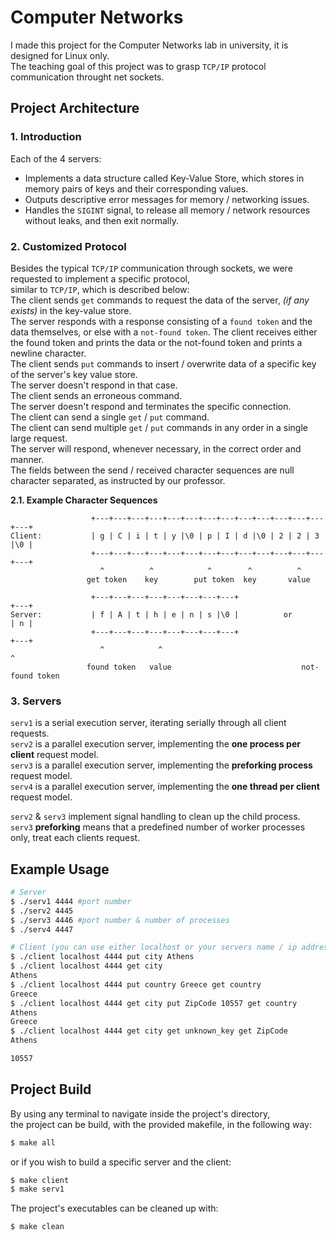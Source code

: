# Computer Networks
I made this project for the Computer Networks lab in university, it is designed for Linux only.  
The teaching goal of this project was to grasp `TCP/IP` protocol communication throught net sockets.

## Project Architecture

### 1. Introduction
Each of the 4 servers:
* Implements a data structure called Key-Value Store, which stores in memory pairs of keys and their corresponding values. 
* Outputs descriptive error messages for memory / networking issues.
* Handles the `SIGINT` signal, to release all memory / network resources without leaks, and then exit normally.

### 2. Customized Protocol
Besides the typical `TCP/IP` communication through sockets, we were requested to implement a specific protocol,  
similar to `TCP/IP`, which is described below:  
The client sends `get` commands to request the data of the server, _(if any exists)_ in the key-value store.  
The server responds with a response consisting of a `found token` and the data themselves, or else with a `not-found token`. 
The client receives either the found token and prints the data or the not-found token and prints a newline character.  
The client sends `put` commands to insert / overwrite data of a specific key of the server's key value store.  
The server doesn't respond in that case.  
The client sends an erroneous command.  
The server doesn't respond and terminates the specific connection.  
The client can send a single `get` / `put` command.  
The client can send multiple `get` / `put` commands in any order in a single large request.  
The server will respond, whenever necessary, in the correct order and manner.  
The fields between the send / received character sequences are null character separated, as instructed by our professor.  

**2.1. Example Character Sequences**
```
                  +---+---+---+---+---+---+---+---+---+---+---+---+---+---+  
Client:           | g | C | i | t | y |\0 | p | I | d |\0 | 2 | 2 | 3 |\0 |  
                  +---+---+---+---+---+---+---+---+---+---+---+---+---+---+  
                    ^          ^            ^        ^          ^
                 get token    key        put token  key       value
                 
                  +---+---+---+---+---+---+---+---+                   +---+
Server:           | f | A | t | h | e | n | s |\0 |          or       | n |
                  +---+---+---+---+---+---+---+---+                   +---+
                    ^            ^                                      ^
                 found token   value                             not-found token
```

### 3. Servers
`serv1` is a serial execution server, iterating serially through all client requests.  
`serv2` is a parallel execution server, implementing the **one process per client** request model.  
`serv3` is a parallel execution server, implementing the **preforking process** request model.  
`serv4` is a parallel execution server, implementing the **one thread per client** request model.  

`serv2` & `serv3` implement signal handling to clean up the child process.  
`serv3` **preforking** means that a predefined number of worker processes only, treat each clients request.  

## Example Usage
```bash
# Server
$ ./serv1 4444 #port number
$ ./serv2 4445
$ ./serv3 4446 #port number & number of processes
$ ./serv4 4447

# Client (you can use either localhost or your servers name / ip address)
$ ./client localhost 4444 put city Athens
$ ./client localhost 4444 get city
Athens
$ ./client localhost 4444 put country Greece get country
Greece
$ ./client localhost 4444 get city put ZipCode 10557 get country
Athens
Greece
$ ./client localhost 4444 get city get unknown_key get ZipCode
Athens

10557
```

## Project Build
By using any terminal to navigate inside the project's directory,  
the project can be build, with the provided makefile, in the following way:
```bash
$ make all
```
or if you wish to build a specific server and the client:
```bash
$ make client
$ make serv1
```
The project's executables can be cleaned up with:
```bash
$ make clean
```
